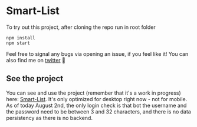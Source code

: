 # Smart-List

To try out this project, after cloning the repo run in root folder
```
npm install
npm start
```

Feel free to signal any bugs via opening an issue, if you feel like it! 
You can also find me on [twitter](https://twitter.com/thecatempress_) 🌸

## See the project
You can see and use the project (remember that it's a work in progress) here: [Smart-List](https://elisabetta-p.github.io/Smart-List/). 
It's only optimized for desktop right now - not for mobile.
As of today August 2nd, the only login check is that bot the username and the password need to be between 3 and 32 characters, and there is no data persistency as there is no backend.

